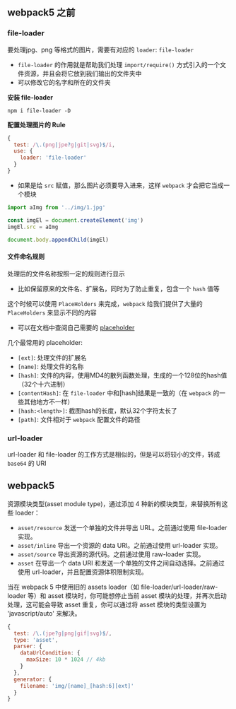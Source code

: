 ## webpack5 之前
### file-loader
要处理jpg、png 等格式的图片，需要有对应的 `loader`: `file-loader`
- `file-loader` 的作用就是帮助我们处理 `import/require()`
  方式引入的一个文件资源，并且会将它放到我们输出的文件夹中
- 可以修改它的名字和所在的文件夹

**安装 file-loader**

`npm i file-loader -D`

**配置处理图片的 Rule**
```js
{
  test: /\.(png|jpe?g|git|svg)$/i,
  use: {
    loader: 'file-loader'
  }
}
```

- 如果是给 `src` 赋值，那么图片必须要导入进来，这样 `webpack` 才会把它当成一个模块
```js
import aImg from '../img/1.jpg'

const imgEl = document.createElement('img')
imgEl.src = aImg

document.body.appendChild(imgEl)
```

#### 文件命名规则
处理后的文件名称按照一定的规则进行显示
- 比如保留原来的文件名、扩展名，同时为了防止重复，包含一个 `hash` 值等

这个时候可以使用 `PlaceHolders` 来完成，`webpack` 给我们提供了大量的 `PlaceHolders` 来显示不同的内容
- 可以在文档中查阅自己需要的 [placeholder](https://webpack.js.org/loaders/file-loader/#placeholders)

几个最常用的 placeholder:
- `[ext]`: 处理文件的扩展名
- `[name]`: 处理文件的名称
- `[hash]`: 文件的内容，使用MD4的散列函数处理，生成的一个128位的hash值（32个十六进制）
- `[contentHash]`: 在 `file-loader` 中和[hash]结果是一致的（在 `webpack` 的一些其他地方不一样）
- `[hash:<length>]`: 截图hash的长度，默认32个字符太长了
- `[path]`: 文件相对于 `webpack` 配置文件的路径

### url-loader
url-loader 和 file-loader 的工作方式是相似的，但是可以将较小的文件，转成 `base64` 的 URI

## webpack5

资源模块类型(asset module type)，通过添加 4 种新的模块类型，来替换所有这些 loader：

- `asset/resource` 发送一个单独的文件并导出 URL。之前通过使用 file-loader 实现。
- `asset/inline` 导出一个资源的 data URI。之前通过使用 url-loader 实现。
- `asset/source` 导出资源的源代码。之前通过使用 raw-loader 实现。
- `asset` 在导出一个 data URI 和发送一个单独的文件之间自动选择。之前通过使用 url-loader，并且配置资源体积限制实现。

当在 webpack 5 中使用旧的 assets loader（如 file-loader/url-loader/raw-loader 等）和 asset 模块时，你可能想停止当前 asset 模块的处理，并再次启动处理，这可能会导致 asset 重复，你可以通过将 asset 模块的类型设置为 'javascript/auto' 来解决。

```js
{
  test: /\.(jpe?g|png|gif|svg)$/,
  type: 'asset',
  parser: {
    dataUrlCondition: {
      maxSize: 10 * 1024 // 4kb
    }
  },
  generator: {
    filename: 'img/[name]_[hash:6][ext]'
  }
}
```
